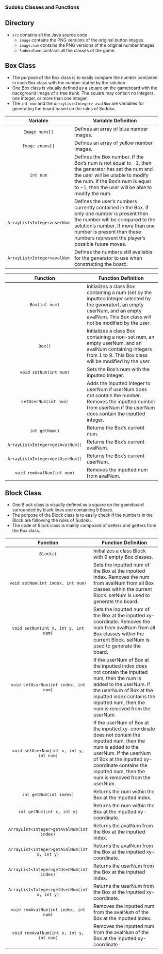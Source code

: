 ### Sudoku Classes and Functions


## Directory
- `src` contains all the Java source code
	- `image` contains the PNG versions of the original button images.
	- `image.num` contains the PNG versions of the original number images.
	- `SudokuGame` contains all the classes of the game. 


## Box Class

- The purpose of the Box class is to easily compare the number contained in each Box class with the number stated by the solution. 
- One Box class is visually defined as a square on the gameboard with the background image of a tree trunk. The square may contain no integers, one integer, or more than one integer.
- The `int num` and the `ArrayList<Integer> avalNum` are variables for generating the board based on the rules of Sudoku.

| Variable | Variable Definition |
|:---------------------------:|---------------------------------------------------------------------------------------------------------------------------------------------------------------------------------------------------------------------------------------------------------|
| `Image nums[]` | Defines an array of blue number images. |
| `Image cnums[]` | Defines an array of yellow number images. |
| `int num` | Defines the Box number. If the Box’s num is not equal to -1, then the generator has set the num and the user will be unable to modify the num. If the Box’s num is equal to -1, then the user will be able to modify the num. |
| `ArrayList<Integer>userNum` | Defines the user’s numbers currently contained in the Box. If only one number is present then the number will be compared to the solution’s number. If more than one number is present than these numbers represent the player’s possible future moves. |
| `ArrayList<Integer>avalNum` | Defines the numbers still available for the generator to use when constructing the board. |



| Function | Function Definition |
|:--------------------------------:|--------------------------------------------------------------------------------------------------------------------------------------------------------------------------------------------|
| `Box(int num)` | Initializes a class Box containing a num (set by the inputted integer selected by the generator), an empty userNum, and an empty avalNum. This Box class will not be modified by the user. |
| `Box()` | Initializes a class Box containing a non-set num, an empty userNum, and an avalNum containing integers from 1 to 9. This Box class will be modified by the user. |
| `void setNum(int num)` | Sets the Box’s num with the inputted integer. |
| `setUserNum(int num)` | Adds the inputted integer to userNum if userNum does not contain the number. Removes the inputted number from userNum if the userNum does contain the inputted integer. |
| `int getNum()` | Returns the Box’s current num. |
| `ArrayList<Integer>getAvalNum()` | Returns the Box’s current avalNum. |
| `ArrayList<Integer>getUserNum()` | Returns the Box’s current userNum. |
| `void remAvalNum(int num)` | Removes the inputted num from avalNum. |


## Block Class

- One Block class is visually defined as a square on the gameboard surrounded by black lines and containing 9 Boxes. 
- The purpose of the Block class is to easily check if the numbers in the Block are following the rules of Sudoku. 
- The code of Block class is mainly composed of setters and getters from the Box class. 




| Function | Function Definition |
|:--------------------------------------------:|-------------------------------------------------------------------------------------------------------------------------------------------------------------------------------------------------------------------------------------------------------|
| `Block()` | Initializes a class Block with 9 empty Box classes. |
| `void setNum(int index, int num)` | Sets the inputted num of the Box at the inputted index. Removes the num from avalNum from all Box classes within the current Block. setNum is used to generate the board. |
| `void setNum(int x, int y, int num)` | Sets the inputted num of the Box at the inputted xy-coordinate. Removes the num from avalNum from all Box classes within the current Block. setNum is used to generate the board. |
| `void setUserNum(int index, int num)` | If the userNum of Box at the inputted index does not contain the inputted num, then the num is added to the userNum. If the userNum of Box at the inputted index contains the inputted num, then the num is removed from the userNum. |
| `void setUserNum(int x, int y, int num)` | If the userNum of Box at the inputted xy-coordinate does not contain the inputted num, then the num is added to the userNum. If the userNum of Box at the inputted xy-coordinate contains the inputted num, then the num is removed from the userNum. |
| `int getNum(int index)` | Returns the num within the Box at the inputted index. |
| `int getNum(int x, int y)` | Returns the num within the Box at the inputted xy-coordinate. |
| `ArrayList<Integer>getAvalNum(int index)` | Returns the avalNum from the Box at the inputted index. |
| `ArrayList<Integer>getAvalNum(int x, int y)` | Returns the avalNum from the Box at the inputted xy-coordinate. |
| `ArrayList<Integer>getUserNum(int index)` | Returns the userNum from the Box at the inputted index. |
| `ArrayList<Integer>getUserNum(int x, int y)` | Returns the userNum from the Box at the inputted xy-coordinate. |
| `void remAvalNum(int index, int num)` | Removes the inputted num from the avalNum of the Box at the inputted index. |
| `void remAvalNum(int x, int y, int num)` | Removes the inputted num from the avalNum of the Box at the inputted xy-coordinate. |









